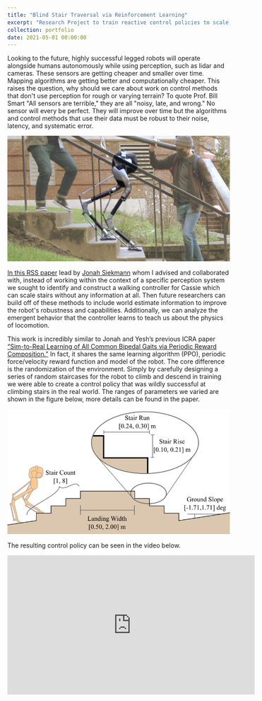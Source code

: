 ```yaml
---
title: "Blind Stair Traversal via Reinforcement Learning"
excerpt: "Research Project to train reactive control policies to scale staircases without perception.<br/><img src='/images/BlindStairsPreview.jpg'>"
collection: portfolio
date: 2021-05-01 00:00:00
---
```


Looking to the future, highly successful legged robots will operate alongside humans autonomously while using perception, such as lidar and cameras. These sensors are getting cheaper and smaller over time. Mapping algorithms are getting better and computationally cheaper. This raises the question, why should we care about work on control methods that don't use perception for rough or varying terrain?
To quote Prof. Bill Smart "All sensors are terrible," they are all "noisy, late, and wrong." No sensor will every be perfect. They will improve over time but the algorithms and control methods that use their data must be robust to their noise, latency, and systematic error. 

<img src='/images/BlindStairs.jpg'>

[In this RSS paper](https://arxiv.org/abs/2011.04741) lead by [Jonah Siekmann](https://github.com/siekmanj) whom I advised and collaborated with, instead of working within the context of a specific perception system we sought to identify and construct a walking controller for Cassie which can scale stairs without any information at all. Then future researchers can build off of these methods to include world estimate information to improve the robot's robustness and capabilities. Additionally, we can analyze the emergent behavior that the controller learns to teach us about the physics of locomotion.

This work is incredibly similar to Jonah and Yesh’s previous ICRA paper [“Sim-to-Real Learning of All Common Bipedal Gaits via Periodic Reward Composition.”](https://arxiv.org/abs/2011.01387) In fact, it shares the same learning algorithm (PPO), periodic force/velocity reward function and model of the robot. The core difference is the randomization of the environment. Simply by carefully designing a series of random staircases for the robot to climb and descend in training we were able to create a control policy that was wildly successful at climbing stairs in the real world. The ranges of parameters we varied are shown in the figure below, more details can be found in the paper.

<img src='/images/StairDiagram.png'>

The resulting control policy can be seen in the video below. 

<iframe width="560" height="315" src="https://www.youtube.com/embed/MPhEmC6b6XU" title="YouTube video player" frameborder="0" allow="accelerometer; autoplay; clipboard-write; encrypted-media; gyroscope; picture-in-picture" allowfullscreen></iframe>


